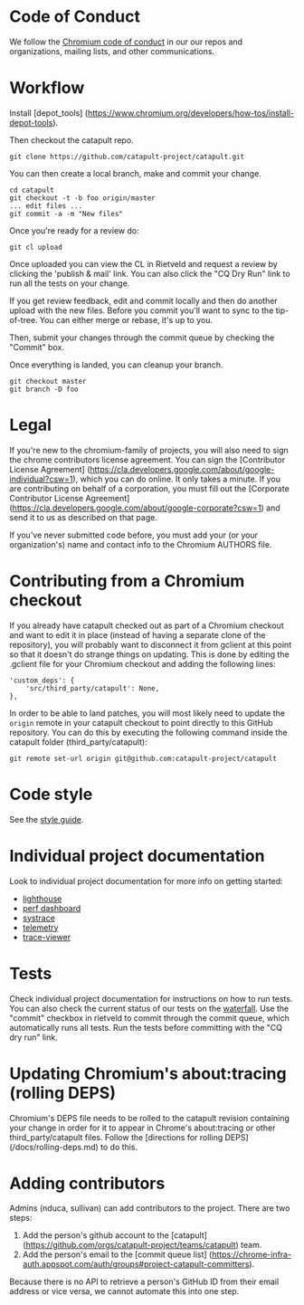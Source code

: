 <!-- Copyright 2015 The Chromium Authors. All rights reserved.
     Use of this source code is governed by a BSD-style license that can be
     found in the LICENSE file.
-->
# Code of Conduct

We follow the [Chromium code of conduct](
https://chromium.googlesource.com/chromium/src/+/master/CODE_OF_CONDUCT.md) in
our our repos and organizations, mailing lists, and other communications.

# Workflow

Install [depot_tools]
(https://www.chromium.org/developers/how-tos/install-depot-tools).

Then checkout the catapult repo.

`git clone https://github.com/catapult-project/catapult.git`

You can then create a local branch, make and commit your change.

```
cd catapult
git checkout -t -b foo origin/master
... edit files ...
git commit -a -m "New files"
```

Once you're ready for a review do:

`git cl upload`

Once uploaded you can view the CL in Rietveld and request a review by clicking
the 'publish & mail' link. You can also click the "CQ Dry Run" link to run all
the tests on your change.

If you get review feedback, edit and commit locally and then do another upload
with the new files. Before you commit you'll want to sync to the tip-of-tree.
You can either merge or rebase, it's up to you.

Then, submit your changes through the commit queue by checking the "Commit" box.

Once everything is landed, you can cleanup your branch.

```
git checkout master
git branch -D foo
```

# Legal

If you're new to the chromium-family of projects, you will also need to sign the
chrome contributors license agreement. You can sign the
[Contributor License Agreement]
(https://cla.developers.google.com/about/google-individual?csw=1), which you can
do online.
It only takes a minute. If you are contributing on behalf of a corporation, you
must fill out the [Corporate Contributor License Agreement]
(https://cla.developers.google.com/about/google-corporate?csw=1) and send it to
us as described on that page.

If you've never submitted code before, you must add your (or your
organization's) name and contact info to the Chromium AUTHORS file.

# Contributing from a Chromium checkout

If you already have catapult checked out as part of a Chromium checkout and want
to edit it in place (instead of having a separate clone of the repository), you
will probably want to disconnect it from gclient at this point so that it
doesn't do strange things on updating. This is done by editing the .gclient file
for your Chromium checkout and adding the following lines:

```
'custom_deps': {
    'src/third_party/catapult': None,
},
```

In order to be able to land patches, you will most likely need to update the
`origin` remote in your catapult checkout to point directly to this GitHub
repository. You can do this by executing the following command inside the
catapult folder (third_party/catapult):

`git remote set-url origin git@github.com:catapult-project/catapult`

# Code style

See the [style guide](/docs/style-guide.md).

# Individual project documentation

Look to individual project documentation for more info on getting started:
   * [lighthouse](/lighthouse/README.md)
   * [perf dashboard](/dashboard/README.md)
   * [systrace](/systrace/README.md)
   * [telemetry](/telemetry/README.md)
   * [trace-viewer](/tracing/README.md)

# Tests

Check individual project documentation for instructions on how to run tests.
You can also check the current status of our tests on the
[waterfall](http://build.chromium.org/p/client.catapult/waterfall).
Use the "commit" checkbox in rietveld to commit through the commit queue, which
automatically runs all tests. Run the tests before committing with the
"CQ dry run" link.

# Updating Chromium's about:tracing (rolling DEPS)

Chromium's DEPS file needs to be rolled to the catapult revision containing your
change in order for it to appear in Chrome's about:tracing or other
third_party/catapult files. Follow the [directions for rolling DEPS]
(/docs/rolling-deps.md) to do this.

# Adding contributors

Admins (nduca, sullivan) can add contributors to the project. There are two
steps:

1.  Add the person's github account to the [catapult]
(https://github.com/orgs/catapult-project/teams/catapult) team.
2.  Add the person's email to the [commit queue list]
(https://chrome-infra-auth.appspot.com/auth/groups#project-catapult-committers).

Because there is no API to retrieve a person's GitHub ID from their email
address or vice versa, we cannot automate this into one step.
